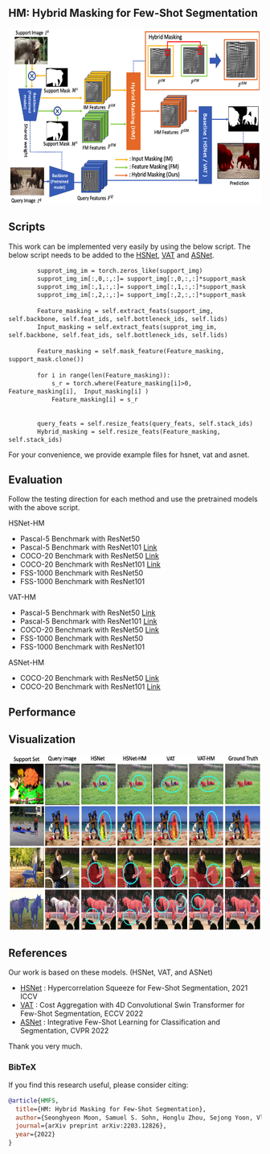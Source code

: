 ## HM: Hybrid Masking for Few-Shot Segmentation

<p align="middle">
    <img src="figure/main_fig2.png" width="600" height="350" />
</p>


## Scripts
This work can be implemented very easily by using the below script. 
The below script needs to be added to the [HSNet](https://github.com/juhongm999/hsnet), [VAT](https://github.com/Seokju-Cho/Volumetric-Aggregation-Transformer) and [ASNet](https://github.com/dahyun-kang/ifsl).

            supprot_img_im = torch.zeros_like(support_img)            
            supprot_img_im[:,0,:,:]= support_img[:,0,:,:]*support_mask 
            supprot_img_im[:,1,:,:]= support_img[:,1,:,:]*support_mask  
            supprot_img_im[:,2,:,:]= support_img[:,2,:,:]*support_mask  

            Feature_masking = self.extract_feats(support_img, self.backbone, self.feat_ids, self.bottleneck_ids, self.lids)
            Input_masking = self.extract_feats(supprot_img_im, self.backbone, self.feat_ids, self.bottleneck_ids, self.lids)

            Feature_masking = self.mask_feature(Feature_masking, support_mask.clone())

            for i in range(len(Feature_masking)):
                s_r = torch.where(Feature_masking[i]>0, Feature_masking[i],  Input_masking[i] )
                Feature_masking[i] = s_r
                
                
            query_feats = self.resize_feats(query_feats, self.stack_ids)           
            Hybrid_masking = self.resize_feats(Feature_masking, self.stack_ids)



For your convenience, we provide example files for hsnet, vat and asnet.


## Evaluation

Follow the testing direction for each method and use the pretrained models with the above script.

HSNet-HM 
- Pascal-5 Benchmark with ResNet50
- Pascal-5 Benchmark with ResNet101 [Link](https://drive.google.com/drive/folders/1KkUpaqwBSaK-vVHeM71zMmwkk2aNk1E0?usp=sharing)
- COCO-20 Benchmark with ResNet50 [Link](https://drive.google.com/drive/folders/1n6sNZhnDY-plL7cI4DcdXcTzwNYbSJmQ?usp=sharing)
- COCO-20 Benchmark with ResNet101 [Link](https://drive.google.com/drive/folders/1Y7Q25SSxOmfeN3necQJ2xMITCmoCZuGl?usp=sharing)
- FSS-1000 Benchmark with ResNet50
- FSS-1000 Benchmark with ResNet101

VAT-HM 

- Pascal-5 Benchmark with ResNet50 [Link](https://drive.google.com/drive/folders/19GcKL77ciPG5MGXuONWb-_YRKE-DmzEn?usp=sharing)
- Pascal-5 Benchmark with ResNet101 [Link](https://drive.google.com/drive/folders/1kXKh5wzyW8nmRUgM9rUKOEIwBKb0YLxz?usp=sharing)
- COCO-20 Benchmark with ResNet50 [Link](https://drive.google.com/drive/folders/1U93SBWk0wkJHMwth8ZM19qEqcRwK3BlY?usp=sharing)
- FSS-1000 Benchmark with ResNet50 
- FSS-1000 Benchmark with ResNet101 

ASNet-HM 

- COCO-20 Benchmark with ResNet50 [Link]()
- COCO-20 Benchmark with ResNet101 [Link]()

## Performance



## Visualization

<p align="middle">
    <img src="figure/comparison.png" width="600" height="350" />
</p>


## References

Our work is based on these models. (HSNet, VAT, and ASNet)

- [HSNet](https://github.com/juhongm999/hsnet) : Hypercorrelation Squeeze for Few-Shot Segmentation, 2021 ICCV
- [VAT](https://github.com/Seokju-Cho/Volumetric-Aggregation-Transformer) : Cost Aggregation with 4D Convolutional Swin Transformer for Few-Shot Segmentation, ECCV 2022
- [ASNet](https://github.com/dahyun-kang/ifsl) : Integrative Few-Shot Learning for Classification and Segmentation, CVPR 2022

Thank you very much.

### BibTeX
If you find this research useful, please consider citing:

````BibTeX
@article{HMFS,
  title={HM: Hybrid Masking for Few-Shot Segmentation},
  author={Seonghyeon Moon, Samuel S. Sohn, Honglu Zhou, Sejong Yoon, Vladimir Pavlovic, Muhammad Haris Khan, Mubbasir Kapadia},
  journal={arXiv preprint arXiv:2203.12826},
  year={2022}
}
````
